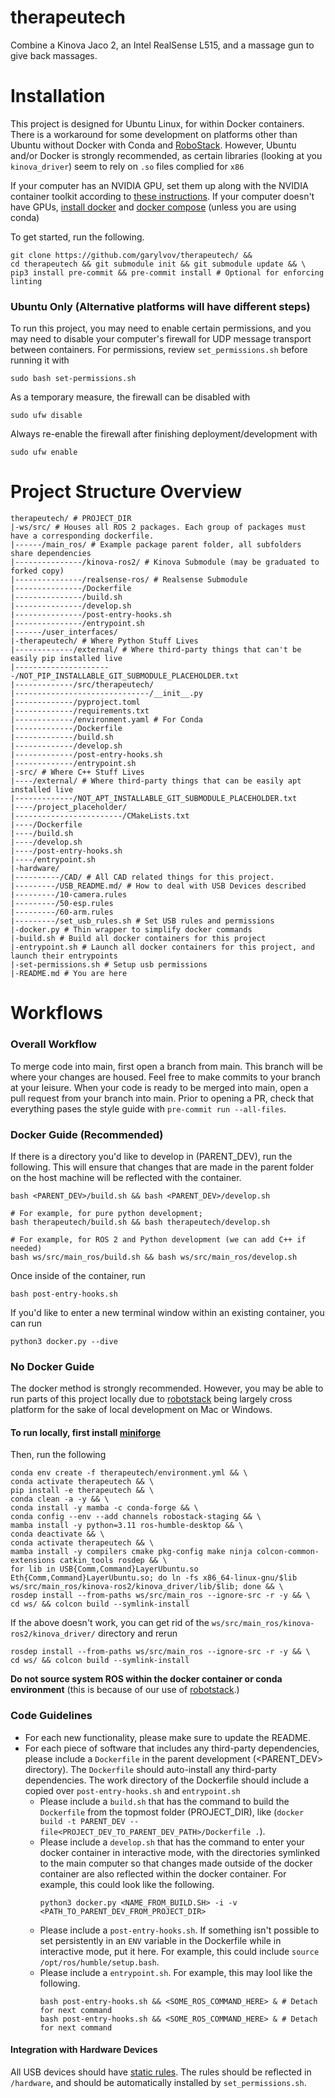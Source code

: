 # therapeutech
Combine a Kinova Jaco 2, an Intel RealSense L515, and a massage gun to give back massages.

# Installation
This project is designed for Ubuntu Linux, for within Docker containers.
There is a workaround for some development on platforms other than Ubuntu without Docker with Conda and [RoboStack](https://robostack.github.io/index.html).
However, Ubuntu and/or Docker is strongly recommended, as certain libraries (looking at you ``kinova_driver``) seem to rely on ``.so`` files complied for ``x86``

If your computer has an NVIDIA GPU, set them up along with the NVIDIA container toolkit according to [these instructions](https://github.com/garylvov/dev_env/tree/main/setup_scripts/nvidia). If your computer doesn't have GPUs, [install docker](https://docs.docker.com/desktop/setup/install/linux/) and [docker compose](https://docs.docker.com/compose/install/linux/#install-using-the-repository) (unless you are using conda)

To get started, run the following.
```
git clone https://github.com/garylvov/therapeutech/ &&
cd therapeutech && git submodule init && git submodule update && \
pip3 install pre-commit && pre-commit install # Optional for enforcing linting
```

### Ubuntu Only (Alternative platforms will have different steps)
To run this project, you may need to enable certain permissions, and you may need to disable your computer's firewall for UDP message transport between containers.
For permissions, review ```set_permissions.sh``` before running it with
```
sudo bash set-permissions.sh
```
As a temporary measure, the firewall can be disabled with
```
sudo ufw disable
```
Always re-enable the firewall after finishing deployment/development with
```
sudo ufw enable
```
# Project Structure Overview
```
therapeutech/ # PROJECT_DIR
|-ws/src/ # Houses all ROS 2 packages. Each group of packages must have a corresponding dockerfile.
|------/main_ros/ # Example package parent folder, all subfolders share dependencies
|---------------/kinova-ros2/ # Kinova Submodule (may be graduated to forked copy)
|---------------/realsense-ros/ # Realsense Submodule
|---------------/Dockerfile
|---------------/build.sh
|---------------/develop.sh
|---------------/post-entry-hooks.sh
|---------------/entrypoint.sh
|------/user_interfaces/
|-therapeutech/ # Where Python Stuff Lives
|-------------/external/ # Where third-party things that can't be easily pip installed live
|----------------------/NOT_PIP_INSTALLABLE_GIT_SUBMODULE_PLACEHOLDER.txt
|-------------/src/therapeutech/
|------------------------------/__init__.py
|-------------/pyproject.toml
|-------------/requirements.txt
|-------------/environment.yaml # For Conda
|-------------/Dockerfile
|-------------/build.sh
|-------------/develop.sh
|-------------/post-entry-hooks.sh
|-------------/entrypoint.sh
|-src/ # Where C++ Stuff Lives
|----/external/ # Where third-party things that can be easily apt installed live
|-------------/NOT_APT_INSTALLABLE_GIT_SUBMODULE_PLACEHOLDER.txt
|----/project_placeholder/
|------------------------/CMakeLists.txt
|----/Dockerfile
|----/build.sh
|----/develop.sh
|----/post-entry-hooks.sh
|----/entrypoint.sh
|-hardware/
|----------/CAD/ # All CAD related things for this project.
|---------/USB_README.md/ # How to deal with USB Devices described
|---------/10-camera.rules
|---------/50-esp.rules
|---------/60-arm.rules
|---------/set_usb_rules.sh # Set USB rules and permissions
|-docker.py # Thin wrapper to simplify docker commands
|-build.sh # Build all docker containers for this project
|-entrypoint.sh # Launch all docker containers for this project, and launch their entrypoints
|-set-permissions.sh # Setup usb permissions
|-README.md # You are here
```

# Workflows
### Overall Workflow
To merge code into main, first open a branch from main.
This branch will be where your changes are housed.
Feel free to make commits to your branch at your leisure.
When your code is ready to be merged into main, open a pull request from your branch into main.
Prior to opening a PR, check that everything pases the style guide with ```pre-commit run --all-files```.

### Docker Guide (Recommended)
If there is a directory you'd like to develop in (PARENT_DEV), run the following. This will ensure that changes that are made in the parent folder
on the host machine will be reflected with the container.

```
bash <PARENT_DEV>/build.sh && bash <PARENT_DEV>/develop.sh

# For example, for pure python development; 
bash therapeutech/build.sh && bash therapeutech/develop.sh

# For example, for ROS 2 and Python development (we can add C++ if needed)
bash ws/src/main_ros/build.sh && bash ws/src/main_ros/develop.sh
```

Once inside of the container, run
```
bash post-entry-hooks.sh
```

If you'd like to enter a new terminal window within an existing container, you can run
```
python3 docker.py --dive
```

### No Docker Guide 
The docker method is strongly recommended. 
However, you may be able to run parts of this project locally due to [robotstack](https://robostack.github.io/GettingStarted.html) being largely cross platform for
the sake of local development on Mac or Windows.

#### To run locally, first install [miniforge](https://github.com/conda-forge/miniforge)
Then, run the following
```
conda env create -f therapeutech/environment.yml && \
conda activate therapeutech && \
pip install -e therapeutech && \
conda clean -a -y && \
conda install -y mamba -c conda-forge && \
conda config --env --add channels robostack-staging && \
mamba install -y python=3.11 ros-humble-desktop && \
conda deactivate && \
conda activate therapeutech && \
mamba install -y compilers cmake pkg-config make ninja colcon-common-extensions catkin_tools rosdep && \
for lib in USB{Comm,Command}LayerUbuntu.so Eth{Comm,Command}LayerUbuntu.so; do ln -fs x86_64-linux-gnu/$lib ws/src/main_ros/kinova-ros2/kinova_driver/lib/$lib; done && \
rosdep install --from-paths ws/src/main_ros --ignore-src -r -y && \
cd ws/ && colcon build --symlink-install 
```

If the above doesn't work, you can get rid of the ``ws/src/main_ros/kinova-ros2/kinova_driver/`` directory and rerun 
```
rosdep install --from-paths ws/src/main_ros --ignore-src -r -y && \
cd ws/ && colcon build --symlink-install 
```

**Do not source system ROS within the docker container or conda environment** (this is because of our use of [robotstack](https://robostack.github.io/GettingStarted.html).)

### Code Guidelines
- For each new functionality, please make sure to update the README.
- For each piece of software that includes any third-party dependencies, please include a ``Dockerfile`` in the parent development (<PARENT_DEV> directory).
  The ``Dockerfile`` should auto-install any third-party dependencies. The work directory of the Dockerfile should include a copied over ``post-entry-hooks.sh`` and ``entrypoint.sh``
  -  Please include a ``build.sh`` that has the command to build the ``Dockerfile`` from the topmost folder (PROJECT_DIR), like (``docker build -t PARENT_DEV --file<PROJECT_DEV_TO_PARENT_DEV_PATH>/Dockerfile .``).
  -  Please include a ``develop.sh`` that has the command to enter your docker container in interactive mode, with the directories symlinked to the main computer so that
     changes made outside of the docker container are also reflected within the docker container.
     For example, this could look like the following.
      ```
      python3 docker.py <NAME_FROM_BUILD.SH> -i -v <PATH_TO_PARENT_DEV_FROM_PROJECT_DIR>
      ```
  - Please include a ``post-entry-hooks.sh``. If something isn't possible to set persistently in an ```ENV``` variable in the Dockerfile while in interactive mode, put it here.
    For example, this could include ```source /opt/ros/humble/setup.bash```.
  - Please include a ``entrypoint.sh``. For example, this may lool like the following.
    ```
    bash post-entry-hooks.sh && <SOME_ROS_COMMAND_HERE> & # Detach for next command
    bash post-entry-hooks.sh && <SOME_ROS_COMMAND_HERE> & # Detach for next command
    ```

#### Integration with Hardware Devices
All USB devices should have [static rules](https://msadowski.github.io/linux-static-port/).
The rules should be reflected in ``/hardware``, and should be automatically installed by ``set_permissions.sh``.
